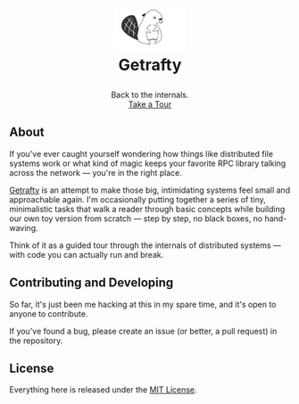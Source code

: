 <!-- LOGO -->
<h1>
  <p align="center">
    <img src="https://raw.githubusercontent.com/getrafty-org/.github/refs/heads/main/profile/logo.svg" alt="Logo" width="128">
    <br>Getrafty
  </p>
</h1>
<p align="center">
  Back to the internals.
  <br />
  <a href="https://getrafty.org/threads/github.com@sidosera/intro/">Take a Tour</a>
</p>

## About

If you've ever caught yourself wondering how things like distributed file systems work or what kind of magic keeps your favorite RPC library talking across the network — you're in the right place.

[Getrafty](https://getrafty.org/threads/github.com@sidosera/intro/) is an attempt to make those big, intimidating systems feel small and approachable again. I'm occasionally putting together a series of tiny, minimalistic tasks that walk a reader through basic concepts while building our own toy version from scratch — step by step, no black boxes, no hand-waving.

Think of it as a guided tour through the internals of distributed systems — with code you can actually run and break.

## Contributing and Developing

So far, it's just been me hacking at this in my spare time, and it's open to anyone to contribute.

If you've found a bug, please create an issue (or better, a pull request) in the repository.

## License

Everything here is released under the [MIT License](https://github.com/getrafty-org/getrafty/blob/main/LICENSE).
